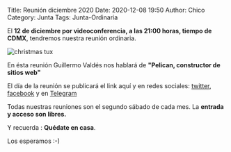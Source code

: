 Title: Reunión diciembre 2020
Date: 2020-12-08 19:50
Author: Chico
Category: Junta
Tags: Junta-Ordinaria

El __12 de diciembre por videoconferencia, a las 21:00 horas, tiempo de CDMX__, tendremos nuestra reunión ordinaria.

![christmas tux]({attach}/2020-12-08-reunion-diciembre/christmas_tux.png)

En ésta reunión Guillermo Valdés nos hablará de __"Pelican, constructor de sitios web"__

El día de la reunión se publicará el link aquí y en redes sociales: [twitter](https://twitter.com/gulagmexico), [facebook](https://www.facebook.com/groups/282427405174957) y en [Telegram](https://t.me/joinchat/AhKXM0m4OTrdeN2x2yz1VQ)

Todas nuestras reuniones son el segundo sábado de cada mes. La __entrada y acceso son libres.__

Y recuerda :  __Quédate en casa__.

Los esperamos :-)
